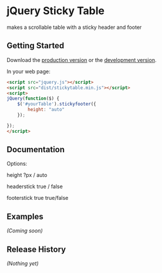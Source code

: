 # jQuery Sticky Table

makes a scrollable table with a sticky header and footer

## Getting Started

Download the [production version][min] or the [development version][max].

[min]: https://raw.github.com/nmietkiewicz/jquery-stickytable/master/dist/jquery.stickytable.min.js
[max]: https://raw.github.com/nmietkiewicz/jquery-stickytable/master/dist/jquery.stickytable.js

In your web page:

```html
<script src="jquery.js"></script>
<script src="dist/stickytable.min.js"></script>
<script>
jQuery(function($) {
	$('#yourTable').stickyfooter({
        height: "auto"
    }); 

});
</script>
```

## Documentation

Options:

height
	?px / auto

headerstick
	true / false

footerstick true
	true/false
	
## Examples
_(Coming soon)_

## Release History
_(Nothing yet)_
